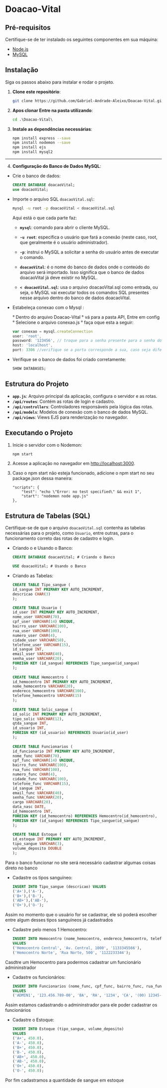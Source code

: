 # Doacao-Vital

## Pré-requisitos

Certifique-se de ter instalado os seguintes componentes em sua máquina:
- [Node.js](https://nodejs.org/)
- [MySQL](https://www.mysql.com/)

## Instalação

Siga os passos abaixo para instalar e rodar o projeto.

1. **Clone este repositório**:
    ```bash
    git clone https://github.com/Gabriel-Andrade-Aleixo/Doacao-Vital.git

    ```
2. **Apos clonar Entre na pasta utilizando**:
    ```cmd
    cd .\Doacao-Vital\
    ```

3. **Instale as dependências necessárias**:
    ```bash
    npm install express --save
    npm install nodemon --save
    npm install ejs
    npm install mysql2
    ```
<hr>

4. **Configuração do Banco de Dados MySQL**:

- Crie o banco de dados:
    ```sql
    CREATE DATABASE doacaoVital;
    use doacaoVital;
    ```
- Importe o arquivo SQL `doacaoVital.sql`:
    ```bash
    mysql -u root -p doacaoVital < doacaoVital.sql
    ```
    
    Aqui está o que cada parte faz:
    
    - **`mysql`**: comando para abrir o cliente MySQL.
  
    - **`-u root`**: especifica o usuário que fará a conexão (neste caso, root, que geralmente é o usuário administrador).
    
    - **`-p`**: instrui o MySQL a solicitar a senha do usuário antes de executar o comando.
    
    - **`doacaoVital`**: é o nome do banco de dados onde o conteúdo do arquivo será importado. Isso significa que o banco de dados doacaoVital já deve existir no MySQL.
    
    - **`< doacaoVital.sql`**: usa o arquivo doacaoVital.sql como entrada, ou seja, o MySQL vai executar todos os comandos SQL presentes nesse arquivo dentro do banco de dados doacaoVital.
    

- Estabeleça conexao com o  Mysql :

    ° Dentro do arquivo Doacao-Vital
    ° vá para a pasta API, Entre em config
    ° Selecione  o arquivo conexao.js 
    ° faça oque esta a seguir:
    
    ```js
    var conexao = mysql.createConnection
    user: 'root', 
    password: '123456', // troque para a senha presente para a senha do seu mysql. 
    host: 'localhost',
    port: 3306 //verifique se a porta corresponde a sua, caso seja diferente, altere no código
    ```
    
    
- Verifique se o banco de dados foi criado corretamente:
    ```sql
    SHOW DATABASES;
    ```


## Estrutura do Projeto

- **`app.js`**: Arquivo principal da aplicação, configura o servidor e as rotas.
- **`/api/routes`**: Contém as rotas de login e cadastro.
- **`/api/controllers`**: Controladores responsáveis pela lógica das rotas.
- **`/api/models`**: Modelos de conexão com o banco de dados MySQL.
- **`/api/views`**: Views EJS para renderização no navegador.

## Executando o Projeto

1. Inicie o servidor com o Nodemon:
    ```bash
    npm start
    ```
   
2. Acesse a aplicação no navegador em [http://localhost:3000](http://localhost:3000).

3. Caso o npm start não esteja funcionado, adicione o npm start no seu package.json dessa maneira:
    ```
    "scripts": {
        "test": "echo \"Error: no test specified\" && exit 1",
        "start": "nodemon node app.js"
    },
    ```

## Estrutura de Tabelas (SQL)

Certifique-se de que o arquivo `doacaoVital.sql` contenha as tabelas necessárias para o projeto, como `Usuario`, entre outras, para o funcionamento correto das rotas de cadastro e login.

- Criando o e Usando o Banco:
  ```sql
  CREATE DATABASE doacaoVital; # Criando o Banco

  USE doacaoVital; # Usando o Banco
  ```

- Criando as Tabelas:
  ```sql
  CREATE TABLE Tipo_sangue (
  id_sangue INT PRIMARY KEY AUTO_INCREMENT,
  descricao CHAR(3)
  );

  CREATE TABLE Usuario (
  id_user INT PRIMARY KEY AUTO_INCREMENT,
  nome_user VARCHAR(70),
  cpf_user VARCHAR(14) UNIQUE,
  bairro_user VARCHAR(100),
  rua_user VARCHAR(100),
  numero_user CHAR(4),
  cidade_user VARCHAR(50),
  telefone_user VARCHAR(15),
  id_sangue INT,
  email_user VARCHAR(40),
  senha_user VARCHAR(20),
  FOREIGN KEY (id_sangue) REFERENCES Tipo_sangue(id_sangue)
  );
    
  CREATE TABLE Hemocentro (
  id_hemocentro INT PRIMARY KEY AUTO_INCREMENT,
  nome_hemocentro VARCHAR(20),
  endereco_hemocentro VARCHAR(100),
  telefone_hemocentro VARCHAR(15)
  );
    
  CREATE TABLE Solic_sangue (
  id_solic INT PRIMARY KEY AUTO_INCREMENT,
  tipo_solic VARCHAR(12),
  qtda_sangue INT,
  id_usuario INT,
  FOREIGN KEY (id_usuario) REFERENCES Usuario(id_user)
  );
    
  CREATE TABLE Funcionarios (
  id_funcionario INT PRIMARY KEY AUTO_INCREMENT,
  nome_func VARCHAR(70),
  cpf_func VARCHAR(14) UNIQUE,
  bairro_func VARCHAR(100),
  rua_func VARCHAR(100),
  numero_func CHAR(4),
  cidade_func VARCHAR(100),
  telefone_func VARCHAR(15),
  id_sangue INT,
  email_func VARCHAR(40),
  senha_func VARCHAR(20),
  cargo VARCHAR(20),
  data_nasc DATE,
  id_hemocentro INT,
  FOREIGN KEY (id_hemocentro) REFERENCES Hemocentro(id_hemocentro),
  FOREIGN KEY (id_sangue) REFERENCES Tipo_sangue(id_sangue)
  );
    
  CREATE TABLE Estoque (
  id_estoque INT PRIMARY KEY AUTO_INCREMENT,
  tipo_sangue VARCHAR(3),
  volume_deposito DOUBLE
  );
  ```
Para o banco funcionar no site será necessário cadastrar algumas coisas direto no banco

- Cadastre os tipos sanguíneo:
  ```sql
  INSERT INTO Tipo_sangue (descricao) VALUES
  ('A+'),('A-'),
  ('B+'),('B-'),
  ('AB+'),('AB-'),
  ('O+'),('O-');
  ```
Assim no momento que o usuário for se cadastrar, ele só poderá escolher entre algum desses tipos sanguíneos já cadastrados

- Cadastre pelo menos 1 Hemocentro:
  ```sql
  INSERT INTO Hemocentro (nome_hemocentro, endereco_hemocentro, telefone_hemocentro) 
  VALUES 
  ('Hemocentro Central', 'Av. Central, 1000', '1133345566'), 
  ('Hemocentro Norte', 'Rua Norte, 500', '1122233344');
  ```
Casdtre um Hemocentro para podermos cadastrar um funcionário admininstrador

- Cadastre os funcionários:
  ```sql
  INSERT INTO Funcionarios (nome_func, cpf_func, bairro_func, rua_func, numero_func, cidade_func, telefone_func, id_sangue, email_func, senha_func, cargo, data_nasc, id_hemocentro) 
  VALUES 
  ('ADMIN1', '123.456.789-00', 'BA', 'RA', '1234', 'CA', '(00) 12345-6789', 1, 'ADMON@admin.com', 'admin', 'ADMIN', '1212-12-12', 1);
  ```
Assim estamos cadastrando o admininstrador para ele poder cadastrar os funcionários

- Cadastre o Estoque:
  ```sql
  INSERT INTO Estoque (tipo_sangue, volume_deposito) 
  VALUES 
  ('A+', 450.0), 
  ('A-', 450.0), 
  ('B+', 450.0), 
  ('B-', 450.0), 
  ('AB+', 450.0), 
  ('AB-', 450.0), 
  ('O+', 450.0), 
  ('O-', 450.0);
  ```
Por fim cadastramos a quantidade de sangue em estoque

